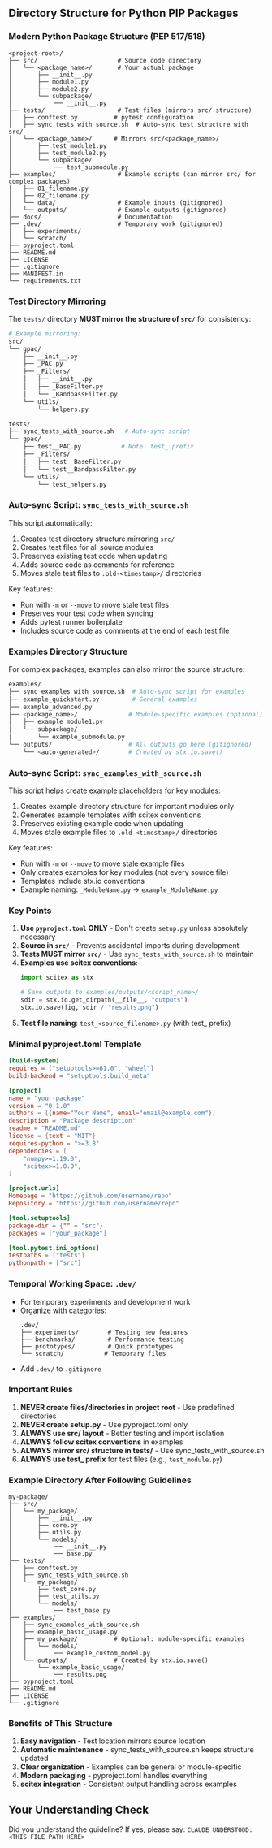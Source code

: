 <!-- ---
!-- Timestamp: 2025-08-31 17:57:04
!-- Author: ywatanabe
!-- File: /home/ywatanabe/.dotfiles/.claude/to_claude/guidelines/python/SCITEX-19-directory-structure-for-pip-package.md
!-- --- -->


## Directory Structure for Python PIP Packages

### Modern Python Package Structure (PEP 517/518)

```
<project-root>/
├── src/                      # Source code directory
│   └── <package_name>/       # Your actual package
│       ├── __init__.py
│       ├── module1.py
│       ├── module2.py
│       └── subpackage/
│           └── __init__.py
├── tests/                    # Test files (mirrors src/ structure)
│   ├── conftest.py          # pytest configuration
│   ├── sync_tests_with_source.sh  # Auto-sync test structure with src/
│   └── <package_name>/      # Mirrors src/<package_name>/
│       ├── test_module1.py
│       ├── test_module2.py
│       └── subpackage/
│           └── test_submodule.py
├── examples/                 # Example scripts (can mirror src/ for complex packages)
│   ├── 01_filename.py
│   ├── 02_filename.py
│   └── data/                 # Example inputs (gitignored)
│   └── outputs/              # Example outputs (gitignored)
├── docs/                     # Documentation
├── .dev/                     # Temporary work (gitignored)
│   ├── experiments/
│   └── scratch/
├── pyproject.toml
├── README.md
├── LICENSE
├── .gitignore
├── MANIFEST.in
└── requirements.txt
```

### Test Directory Mirroring

The `tests/` directory **MUST mirror the structure of `src/`** for consistency:

```bash
# Example mirroring:
src/
└── gpac/
    ├── __init__.py
    ├── _PAC.py
    ├── _Filters/
    │   ├── __init__.py
    │   ├── _BaseFilter.py
    │   └── _BandpassFilter.py
    └── utils/
        └── helpers.py

tests/
├── sync_tests_with_source.sh   # Auto-sync script
└── gpac/
    ├── test__PAC.py           # Note: test_ prefix
    ├── _Filters/
    │   ├── test__BaseFilter.py
    │   └── test__BandpassFilter.py
    └── utils/
        └── test_helpers.py
```

### Auto-sync Script: `sync_tests_with_source.sh`

This script automatically:
1. Creates test directory structure mirroring `src/`
2. Creates test files for all source modules
3. Preserves existing test code when updating
4. Adds source code as comments for reference
5. Moves stale test files to `.old-<timestamp>/` directories

Key features:
- Run with `-m` or `--move` to move stale test files
- Preserves your test code when syncing
- Adds pytest runner boilerplate
- Includes source code as comments at the end of each test file

### Examples Directory Structure

For complex packages, examples can also mirror the source structure:

```bash
examples/
├── sync_examples_with_source.sh  # Auto-sync script for examples
├── example_quickstart.py         # General examples
├── example_advanced.py
├── <package_name>/              # Module-specific examples (optional)
│   ├── example_module1.py
│   └── subpackage/
│       └── example_submodule.py
└── outputs/                     # All outputs go here (gitignored)
    └── <auto-generated>/        # Created by stx.io.save()
```

### Auto-sync Script: `sync_examples_with_source.sh`

This script helps create example placeholders for key modules:
1. Creates example directory structure for important modules only
2. Generates example templates with scitex conventions
3. Preserves existing example code when updating
4. Moves stale example files to `.old-<timestamp>/` directories

Key features:
- Run with `-m` or `--move` to move stale example files
- Only creates examples for key modules (not every source file)
- Templates include stx.io conventions
- Example naming: `_ModuleName.py` → `example_ModuleName.py`

### Key Points

1. **Use `pyproject.toml` ONLY** - Don't create `setup.py` unless absolutely necessary
2. **Source in `src/`** - Prevents accidental imports during development
3. **Tests MUST mirror `src/`** - Use `sync_tests_with_source.sh` to maintain
4. **Examples use scitex conventions**:
   ```python
   import scitex as stx
   
   # Save outputs to examples/outputs/<script_name>/
   sdir = stx.io.get_dirpath(__file__, "outputs")
   stx.io.save(fig, sdir / "results.png")
   ```
5. **Test file naming**: `test_<source_filename>.py` (with test_ prefix)

### Minimal pyproject.toml Template

```toml
[build-system]
requires = ["setuptools>=61.0", "wheel"]
build-backend = "setuptools.build_meta"

[project]
name = "your-package"
version = "0.1.0"
authors = [{name="Your Name", email="email@example.com"}]
description = "Package description"
readme = "README.md"
license = {text = "MIT"}
requires-python = ">=3.8"
dependencies = [
    "numpy>=1.19.0",
    "scitex>=1.0.0",
]

[project.urls]
Homepage = "https://github.com/username/repo"
Repository = "https://github.com/username/repo"

[tool.setuptools]
package-dir = {"" = "src"}
packages = ["your_package"]

[tool.pytest.ini_options]
testpaths = ["tests"]
pythonpath = ["src"]
```

### Temporal Working Space: `.dev/`
- For temporary experiments and development work
- Organize with categories:
  ```
  .dev/
  ├── experiments/        # Testing new features
  ├── benchmarks/         # Performance testing
  ├── prototypes/         # Quick prototypes
  └── scratch/           # Temporary files
  ```
- Add `.dev/` to `.gitignore`

### Important Rules
1. **NEVER create files/directories in project root** - Use predefined directories
2. **NEVER create setup.py** - Use pyproject.toml only
3. **ALWAYS use src/ layout** - Better testing and import isolation
4. **ALWAYS follow scitex conventions** in examples
5. **ALWAYS mirror src/ structure in tests/** - Use sync_tests_with_source.sh
6. **ALWAYS use test_ prefix** for test files (e.g., `test_module.py`)

### Example Directory After Following Guidelines
```
my-package/
├── src/
│   └── my_package/
│       ├── __init__.py
│       ├── core.py
│       ├── utils.py
│       └── models/
│           ├── __init__.py
│           └── base.py
├── tests/
│   ├── conftest.py
│   ├── sync_tests_with_source.sh
│   └── my_package/
│       ├── test_core.py
│       ├── test_utils.py
│       └── models/
│           └── test_base.py
├── examples/
│   ├── sync_examples_with_source.sh
│   ├── example_basic_usage.py
│   ├── my_package/          # Optional: module-specific examples
│   │   └── models/
│   │       └── example_custom_model.py
│   └── outputs/             # Created by stx.io.save()
│       └── example_basic_usage/
│           └── results.png
├── pyproject.toml
├── README.md
├── LICENSE
└── .gitignore
```

### Benefits of This Structure

1. **Easy navigation** - Test location mirrors source location
2. **Automatic maintenance** - sync_tests_with_source.sh keeps structure updated
3. **Clear organization** - Examples can be general or module-specific
4. **Modern packaging** - pyproject.toml handles everything
5. **scitex integration** - Consistent output handling across examples

## Your Understanding Check
Did you understand the guideline? If yes, please say:
`CLAUDE UNDERSTOOD: <THIS FILE PATH HERE>`

<!-- EOF -->